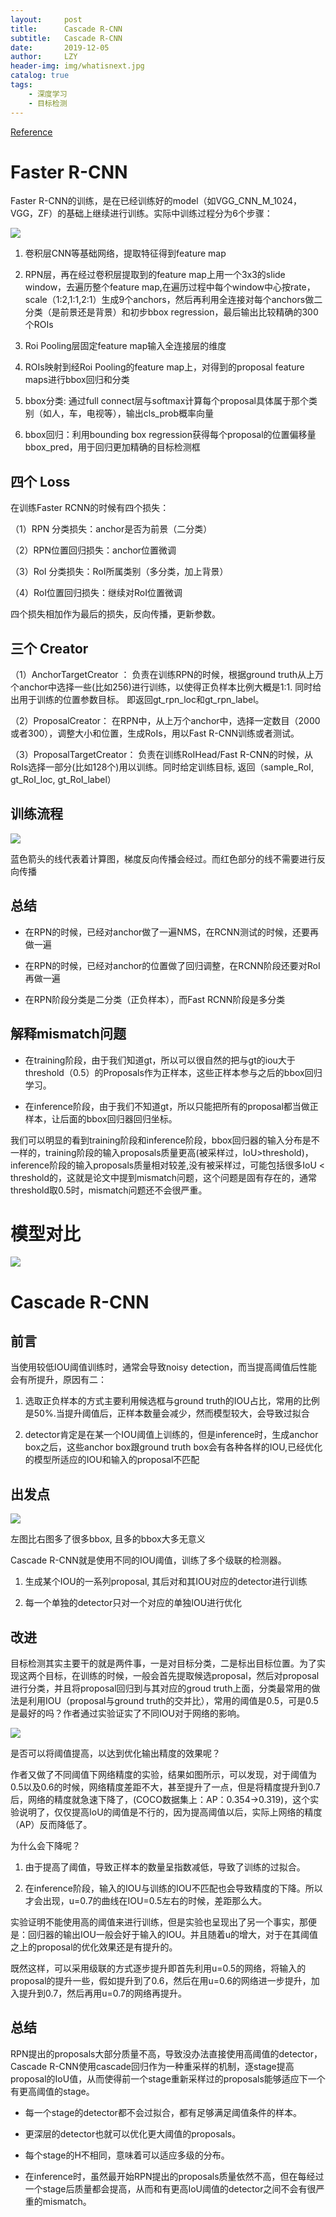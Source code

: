 ```yaml
---
layout:     post
title:      Cascade R-CNN
subtitle:   Cascade R-CNN
date:       2019-12-05
author:     LZY
header-img: img/whatisnext.jpg
catalog: true
tags:
    - 深度学习
    - 目标检测
---
```


[Reference](https://arxiv.org/abs/1712.00726)


# Faster R-CNN

Faster R-CNN的训练，是在已经训练好的model（如VGG_CNN_M_1024，VGG，ZF）的基础上继续进行训练。实际中训练过程分为6个步骤：

![](/img/20201589965646.png)

1. 卷积层CNN等基础网络，提取特征得到feature map

2. RPN层，再在经过卷积层提取到的feature map上用一个3x3的slide window，去遍历整个feature map,在遍历过程中每个window中心按rate，scale（1:2,1:1,2:1）生成9个anchors，然后再利用全连接对每个anchors做二分类（是前景还是背景）和初步bbox regression，最后输出比较精确的300个ROIs

3. Roi Pooling层固定feature map输入全连接层的维度

4. ROIs映射到经Roi Pooling的feature map上，对得到的proposal feature maps进行bbox回归和分类

5. bbox分类: 通过full connect层与softmax计算每个proposal具体属于那个类别（如人，车，电视等），输出cls_prob概率向量

6. bbox回归：利用bounding box regression获得每个proposal的位置偏移量bbox_pred，用于回归更加精确的目标检测框

## 四个 Loss

在训练Faster RCNN的时候有四个损失：

（1）RPN 分类损失：anchor是否为前景（二分类）

（2）RPN位置回归损失：anchor位置微调

（3）RoI 分类损失：RoI所属类别（多分类，加上背景）

（4）RoI位置回归损失：继续对RoI位置微调

四个损失相加作为最后的损失，反向传播，更新参数。

## 三个 Creator

（1）AnchorTargetCreator ： 负责在训练RPN的时候，根据ground truth从上万个anchor中选择一些(比如256)进行训练，以使得正负样本比例大概是1:1. 同时给出用于训练的位置参数目标。 即返回gt_rpn_loc和gt_rpn_label。

（2）ProposalCreator： 在RPN中，从上万个anchor中，选择一定数目（2000或者300），调整大小和位置，生成RoIs，用以Fast R-CNN训练或者测试。

（3）ProposalTargetCreator： 负责在训练RoIHead/Fast R-CNN的时候，从RoIs选择一部分(比如128个)用以训练。同时给定训练目标, 返回（sample_RoI, gt_RoI_loc, gt_RoI_label）

## 训练流程

![](/img/2020scjtfo10ql.jpeg)

蓝色箭头的线代表着计算图，梯度反向传播会经过。而红色部分的线不需要进行反向传播

## 总结

- 在RPN的时候，已经对anchor做了一遍NMS，在RCNN测试的时候，还要再做一遍

- 在RPN的时候，已经对anchor的位置做了回归调整，在RCNN阶段还要对RoI再做一遍

- 在RPN阶段分类是二分类（正负样本），而Fast RCNN阶段是多分类

## 解释mismatch问题

- 在training阶段，由于我们知道gt，所以可以很自然的把与gt的iou大于threshold（0.5）的Proposals作为正样本，这些正样本参与之后的bbox回归学习。

- 在inference阶段，由于我们不知道gt，所以只能把所有的proposal都当做正样本，让后面的bbox回归器回归坐标。

我们可以明显的看到training阶段和inference阶段，bbox回归器的输入分布是不一样的，training阶段的输入proposals质量更高(被采样过，IoU>threshold)，inference阶段的输入proposals质量相对较差,没有被采样过，可能包括很多IoU < threshold的，这就是论文中提到mismatch问题，这个问题是固有存在的，通常threshold取0.5时，mismatch问题还不会很严重。

# 模型对比

![](/img/20191221396569.png)

# Cascade R-CNN

## 前言

当使用较低IOU阈值训练时，通常会导致noisy detection，而当提高阈值后性能会有所提升，原因有二：

1. 选取正负样本的方式主要利用候选框与ground truth的IOU占比，常用的比例是50%.当提升阈值后，正样本数量会减少，然而模型较大，会导致过拟合

2. detector肯定是在某一个IOU阈值上训练的，但是inference时，生成anchor box之后，这些anchor box跟ground truth box会有各种各样的IOU,已经优化的模型所适应的IOU和输入的proposal不匹配


## 出发点

![](/img/compareiou.JPG)

左图比右图多了很多bbox, 且多的bbox大多无意义

Cascade R-CNN就是使用不同的IOU阈值，训练了多个级联的检测器。

1. 生成某个IOU的一系列proposal, 其后对和其IOU对应的detector进行训练

2. 每一个单独的detector只对一个对应的单独IOU进行优化

## 改进

目标检测其实主要干的就是两件事，一是对目标分类，二是标出目标位置。为了实现这两个目标，在训练的时候，一般会首先提取候选proposal，然后对proposal进行分类，并且将proposal回归到与其对应的groud truth上面，分类最常用的做法是利用IOU（proposal与ground truth的交并比），常用的阈值是0.5，可是0.5是最好的吗？作者通过实验证实了不同IOU对于网络的影响。

![](/img/iounumscp.JPG)

是否可以将阈值提高，以达到优化输出精度的效果呢？

作者又做了不同阈值下网络精度的实验，结果如图所示，可以发现，对于阈值为0.5以及0.6的时候，网络精度差距不大，甚至提升了一点，但是将精度提升到0.7后，网络的精度就急速下降了，(COCO数据集上：AP：0.354->0.319)，这个实验说明了，仅仅提高IoU的阈值是不行的，因为提高阈值以后，实际上网络的精度（AP）反而降低了。

为什么会下降呢？

1. 由于提高了阈值，导致正样本的数量呈指数减低，导致了训练的过拟合。

2. 在inference阶段，输入的IOU与训练的IOU不匹配也会导致精度的下降。所以才会出现，u=0.7的曲线在IOU=0.5左右的时候，差距那么大。

实验证明不能使用高的阈值来进行训练，但是实验也呈现出了另一个事实，那便是：回归器的输出IOU一般会好于输入的IOU。并且随着u的增大，对于在其阈值之上的proposal的优化效果还是有提升的。

既然这样，可以采用级联的方式逐步提升即首先利用u=0.5的网络，将输入的proposal的提升一些，假如提升到了0.6，然后在用u=0.6的网络进一步提升，加入提升到0.7，然后再用u=0.7的网络再提升。

## 总结

RPN提出的proposals大部分质量不高，导致没办法直接使用高阈值的detector，Cascade R-CNN使用cascade回归作为一种重采样的机制，逐stage提高proposal的IoU值，从而使得前一个stage重新采样过的proposals能够适应下一个有更高阈值的stage。

- 每一个stage的detector都不会过拟合，都有足够满足阈值条件的样本。

- 更深层的detector也就可以优化更大阈值的proposals。

- 每个stage的H不相同，意味着可以适应多级的分布。

- 在inference时，虽然最开始RPN提出的proposals质量依然不高，但在每经过一个stage后质量都会提高，从而和有更高IoU阈值的detector之间不会有很严重的mismatch。
